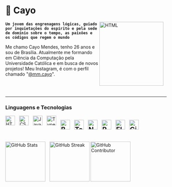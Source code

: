 # 🖤 Cayo

<img 
    align="right" 
    alt="HTML"
    title="HTML" 
    height="200" 
    style="padding-right: 10px;" 
    src="https://i.redd.it/uwwte8wps4h91.gif" 
/>

**`Um jovem das engrenagens lógicas, guiado por inquietações do espírito e pela sede de domínio sobre o tempo, as paixões e os códigos que regem o mundo`**

Me chamo Cayo Mendes, tenho 26 anos e sou de Brasília. Atualmente me formando em Ciência da Computação pela Universidade Católica e em busca de novos projetos! Meu Instagram, é com o perfil chamado "[@mm.cayo](https://www.instagram.com/mm.cayo/)".

<br/>
<br/>

---

###  Linguagens e Tecnologias

<img 
    align="left" 
    alt="HTML"
    title="HTML" 
    width="30px" 
    style="padding-right: 10px;" 
    src="https://cdn.jsdelivr.net/gh/devicons/devicon@latest/icons/html5/html5-original.svg" 
/>
<img 
    align="left" 
    alt="CSS" 
    title="CSS"
    width="30px" 
    style="padding-right: 10px;" 
    src="https://cdn.jsdelivr.net/gh/devicons/devicon@latest/icons/css3/css3-original.svg" 
/>
<img 
    align="left" 
    alt="JavaScript" 
    title="JavaScript"
    width="30px" 
    style="padding-right: 10px;" 
    src="https://cdn.jsdelivr.net/gh/devicons/devicon@latest/icons/javascript/javascript-original.svg" 
/>
<img 
    align="left" 
    alt="TypeScript"
    title="TypeScript" 
    width="30px" 
    style="padding-right: 10px;" 
    src="https://cdn.jsdelivr.net/gh/devicons/devicon@latest/icons/typescript/typescript-original.svg" 
/>

<img 
    align="left" 
    alt="Bootstrap"
    title="Bootstrap" 
    width="30px" 
    style="padding-right: 10px;" 
    src="https://cdn.jsdelivr.net/gh/devicons/devicon@latest/icons/bootstrap/bootstrap-original.svg" 
/>
<img 
    align="left" 
    alt="Tailwind" 
    title="Tailwind"
    width="30px" 
    style="padding-right: 10px;" 
    src="https://cdn.jsdelivr.net/gh/devicons/devicon@latest/icons/tailwindcss/tailwindcss-original.svg" 
/>
<img 
    align="left" 
    alt="Node" 
    title="Node"
    width="30px" 
    style="padding-right: 10px;" 
    src="https://cdn.jsdelivr.net/gh/devicons/devicon@latest/icons/nodejs/nodejs-plain-wordmark.svg" 
/>
<img 
    align="left" 
    alt="Ruby" 
    title="Ruby"
    width="30px" 
    style="padding-right: 10px;" 
    src="https://cdn.jsdelivr.net/gh/devicons/devicon@latest/icons/ruby/ruby-plain.svg"
/>
<img 
    align="left" 
    alt="Electron" 
    title="Electron"
    width="30px" 
    style="padding-right: 10px;" 
    src="https://cdn.jsdelivr.net/gh/devicons/devicon@latest/icons/electron/electron-original.svg"
/>
<img 
    align="left" 
    alt="Git" 
    title="Git"
    width="30px" 
    style="padding-right: 10px;" 
    src="https://cdn.jsdelivr.net/gh/devicons/devicon@latest/icons/git/git-original.svg" 
/>
<br/>
<br/>
---
<p>
  <img 
    align="left" 
    alt="GitHub Stats" 
    height="125" 
    style="padding-right: 10px;" 
    src="https://github-readme-stats.vercel.app/api?username=CayoMe&hide_title=false&hide_rank=true&show_icons=true&include_all_commits=true&count_private=true&disable_animations=false&theme=radical&locale=pt-br&hide_border=true&order=1" 
  />

<img 
      align="left" 
      alt="GitHub Streak" 
      height="125" 
      src="https://streak-stats.demolab.com?user=CayoMe&locale=pt-br&mode=weekly&theme=radical&hide_border=true&border_radius=5&date_format=j%20M%5B%20Y%5D&order=3" 
  />

</p>
<img 
      align="left" 
      alt="GitHub Contributor" 
      height="125" 
      src="https://github-contributor-stats.vercel.app/api?username=CayoMe&limit=5&theme=radical&combine_all_yearly_contributions=true&hide_border=true" 
  />
<!-- <img 
      align="left" 
      alt="GitHub Graphic" 
      height="200" 
      src="https://github-readme-activity-graph.vercel.app/graph?username=CayoMe&radius=16&theme=redical&area=true&order=5&hide_border=true" 
  />

</p> -->
